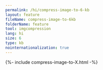 ```yaml
---
permalink: /hi/compress-image-to-6-kb
layout: feature
fileName: compress-image-to-6kb
folderName: feature
tool: imgcompression
lang: hi
size: 6
type: kb
nointernationalization: true
---
```

{%- include compress-image-to-X.html -%}
      
